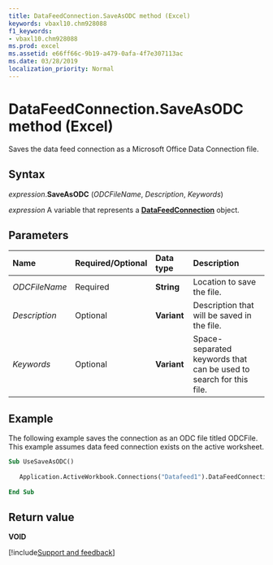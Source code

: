 ```yaml
---
title: DataFeedConnection.SaveAsODC method (Excel)
keywords: vbaxl10.chm928088
f1_keywords:
- vbaxl10.chm928088
ms.prod: excel
ms.assetid: e66ff66c-9b19-a479-0afa-4f7e307113ac
ms.date: 03/28/2019
localization_priority: Normal
---
```



# DataFeedConnection.SaveAsODC method (Excel)

Saves the data feed connection as a Microsoft Office Data Connection file.


## Syntax

_expression_.**SaveAsODC** (_ODCFileName_, _Description_, _Keywords_)

_expression_ A variable that represents a **[DataFeedConnection](Excel.datafeedconnection.md)** object.


## Parameters

|Name|Required/Optional|Data type|Description|
|:-----|:-----|:-----|:-----|
| _ODCFileName_|Required|**String**|Location to save the file.|
| _Description_|Optional|**Variant**|Description that will be saved in the file.|
| _Keywords_|Optional|**Variant**|Space-separated keywords that can be used to search for this file.|

## Example

The following example saves the connection as an ODC file titled ODCFile. This example assumes data feed connection exists on the active worksheet. 

```vb
Sub UseSaveAsODC() 
 
   Application.ActiveWorkbook.Connections("Datafeed1").DataFeedConnection.SaveAsODC ("ODCFile")
 
End Sub
```


## Return value

**VOID**




[!include[Support and feedback](~/includes/feedback-boilerplate.md)]